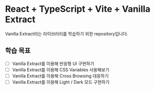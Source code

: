 # React + TypeScript + Vite + Vanilla Extract

Vanilla Extract라는 라이브러리를 학습하기 위한 repository입니다.

## 학습 목표

- [ ] Vanilla Extract를 이용해 반응형 UI 구현하기
- [ ] Vanilla Extract를 이용해 CSS Variables 사용해보기
- [ ] Vanilla Extract를 이용해 Cross Browsing 대응하기
- [ ] Vanilla Extract를 이용해 Light / Dark 모드 구현하기
